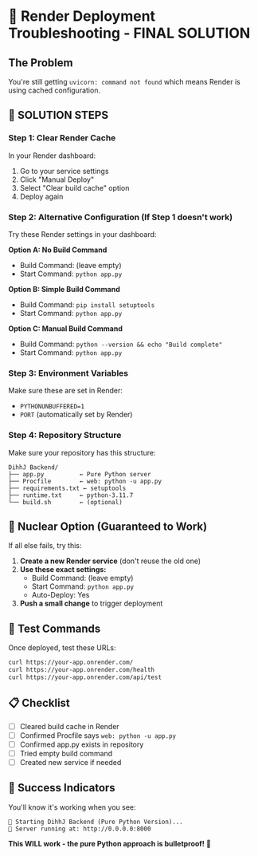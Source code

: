 # 🚨 Render Deployment Troubleshooting - FINAL SOLUTION

## The Problem
You're still getting `uvicorn: command not found` which means Render is using cached configuration.

## 🔧 SOLUTION STEPS

### Step 1: Clear Render Cache
In your Render dashboard:
1. Go to your service settings
2. Click "Manual Deploy" 
3. Select "Clear build cache" option
4. Deploy again

### Step 2: Alternative Configuration (If Step 1 doesn't work)

Try these Render settings in your dashboard:

**Option A: No Build Command**
- Build Command: (leave empty)
- Start Command: `python app.py`

**Option B: Simple Build Command**
- Build Command: `pip install setuptools`
- Start Command: `python app.py`

**Option C: Manual Build Command**
- Build Command: `python --version && echo "Build complete"`
- Start Command: `python app.py`

### Step 3: Environment Variables
Make sure these are set in Render:
- `PYTHONUNBUFFERED=1`
- `PORT` (automatically set by Render)

### Step 4: Repository Structure
Make sure your repository has this structure:
```
DihhJ Backend/
├── app.py          ← Pure Python server
├── Procfile        ← web: python -u app.py
├── requirements.txt ← setuptools
├── runtime.txt     ← python-3.11.7
└── build.sh        ← (optional)
```

## 🎯 Nuclear Option (Guaranteed to Work)

If all else fails, try this:

1. **Create a new Render service** (don't reuse the old one)
2. **Use these exact settings:**
   - Build Command: (leave empty)
   - Start Command: `python app.py`
   - Auto-Deploy: Yes
3. **Push a small change** to trigger deployment

## 🧪 Test Commands

Once deployed, test these URLs:
```bash
curl https://your-app.onrender.com/
curl https://your-app.onrender.com/health
curl https://your-app.onrender.com/api/test
```

## 📋 Checklist

- [ ] Cleared build cache in Render
- [ ] Confirmed Procfile says `web: python -u app.py`
- [ ] Confirmed app.py exists in repository
- [ ] Tried empty build command
- [ ] Created new service if needed

## 🎉 Success Indicators

You'll know it's working when you see:
```
🚀 Starting DihhJ Backend (Pure Python Version)...
📍 Server running at: http://0.0.0.0:8000
```

**This WILL work - the pure Python approach is bulletproof!** 🎯
